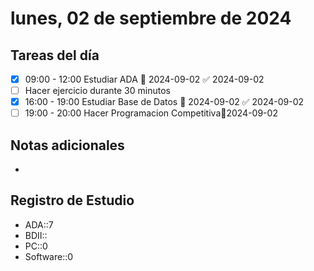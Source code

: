 # lunes, 02 de septiembre de 2024

## Tareas del día
- [x] 09:00 - 12:00 Estudiar ADA 📅 2024-09-02 ✅ 2024-09-02
- [ ] Hacer ejercicio durante 30 minutos
- [x] 16:00 - 19:00 Estudiar Base de Datos 📅 2024-09-02 ✅ 2024-09-02
- [ ] 19:00 - 20:00 Hacer Programacion Competitiva📅2024-09-02
## Notas adicionales
- 
## Registro de Estudio
- ADA::7
- BDII::
- PC::0
- Software::0
